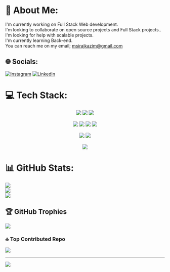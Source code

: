 # 💫 About Me:
I'm currently working on Full Stack Web development.<br>I'm looking to collaborate on open source projects and Full Stack projects..<br>I'm looking for help with scalable projects.<br>I'm currently learning Back-end.<br>You can reach me on my email; msirajkazim@gmail.com


## 🌐 Socials:
[![Instagram](https://img.shields.io/badge/Instagram-%23E4405F.svg?logo=Instagram&logoColor=white)](https://instagram.com/siraj_muhammad012) [![LinkedIn](https://img.shields.io/badge/LinkedIn-%230077B5.svg?logo=linkedin&logoColor=white)](https://linkedin.com/in/https://www.linkedin.com/in/muhammad-siraj-3a73242b1?utm_source=share&utm_campaign=share_via&utm_content=profile&utm_medium=android_app) 

# 💻 Tech Stack:
<div align="center"> <img src="https://img.shields.io/badge/C++-00599C?style=for-the-badge&logo=c%2B%2B&logoColor=white" /> <img src="https://img.shields.io/badge/Java-ED8B00?style=for-the-badge&logo=openjdk&logoColor=white" /> <img src="https://img.shields.io/badge/Python-3670A0?style=for-the-badge&logo=python&logoColor=ffdd54" /> <br><br> <img src="https://img.shields.io/badge/HTML5-E34F26?style=for-the-badge&logo=html5&logoColor=white" /> <img src="https://img.shields.io/badge/CSS3-1572B6?style=for-the-badge&logo=css3&logoColor=white" /> <img src="https://img.shields.io/badge/TailwindCSS-38B2AC?style=for-the-badge&logo=tailwind-css&logoColor=white" /> <img src="https://img.shields.io/badge/React-20232A?style=for-the-badge&logo=react&logoColor=61DAFB" /> <br><br> <img src="https://img.shields.io/badge/Node.js-339933?style=for-the-badge&logo=nodedotjs&logoColor=white" /> <img src="https://img.shields.io/badge/Express.js-000000?style=for-the-badge&logo=express&logoColor=white" /> <br><br> <img src="https://img.shields.io/badge/WordPress-117AC9?style=for-the-badge&logo=WordPress&logoColor=white" /> </div>

# 📊 GitHub Stats:
![](https://github-readme-stats.vercel.app/api?username=muhammadsirajdev&theme=dark&hide_border=false&include_all_commits=false&count_private=false)<br/>
![](https://github-readme-streak-stats.herokuapp.com/?user=muhammadsirajdev&theme=dark&hide_border=false)<br/>
![](https://github-readme-stats.vercel.app/api/top-langs/?username=muhammadsirajdev&theme=dark&hide_border=false&include_all_commits=false&count_private=false&layout=compact)

## 🏆 GitHub Trophies
![](https://github-profile-trophy.vercel.app/?username=muhammadsirajdev&theme=radical&no-frame=false&no-bg=true&margin-w=4)

### 🔝 Top Contributed Repo
![](https://github-contributor-stats.vercel.app/api?username=muhammadsirajdev&limit=5&theme=dark&combine_all_yearly_contributions=true)

---
[![](https://visitcount.itsvg.in/api?id=muhammadsirajdev&icon=0&color=1)](https://visitcount.itsvg.in)

<!-- Proudly created with GPRM ( https://gprm.itsvg.in ) -->
